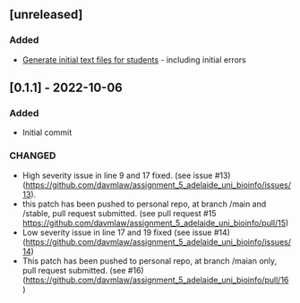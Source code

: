 ## [unreleased]

### Added

- [Generate initial text files for students](https://github.com/davmlaw/assignment_5_adelaide_uni_bioinfo/issues/1) - including initial errors

## [0.1.1] - 2022-10-06

### Added

- Initial commit

### CHANGED
- High severity issue in line 9 and 17 fixed. (see issue #13) (https://github.com/davmlaw/assignment_5_adelaide_uni_bioinfo/issues/13).
- this patch has been pushed to personal repo, at branch /main and /stable, pull request submitted. (see pull request #15 https://github.com/davmlaw/assignment_5_adelaide_uni_bioinfo/pull/15)
- Low severity issue in line 17 and 19 fixed (see issue #14) (https://github.com/davmlaw/assignment_5_adelaide_uni_bioinfo/issues/14)
- This patch has been pushed to personal repo, at branch /maian only, pull request submitted. (see #16) (https://github.com/davmlaw/assignment_5_adelaide_uni_bioinfo/pull/16)

